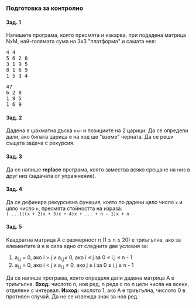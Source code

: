 ### Подготовка за контролно

#### Зад. 1
Напишете програма, която пресмята и изкарва, при подадена матрица NxМ, най-голямата сума на 3x3 "платформа" и самата нея:
<pre>
4 4
5 6 2 8   
3 1 9 5    	   
8 1 6 9     	  
1 5 3 4            				  
</pre>
<pre>
47
6 2 8
1 9 5
1 6 9
</pre>

#### Зад. 2
Дадена е шахматна дъска `nxn` и позициите на 2 царици. Да се определи дали, ако бялата царица е на ход ще "вземе" черната. Да се реши същата задача с рекурсия.

#### Зад. 3 
Да се напише **replace** програма, която замества всяко срещане на низ в друг низ (задачата от упражнение).

#### Зад. 4
Да се дефинира рекурсивна функция, която по дадени цяло число `x` и цяло число `n`, пресмята стойността на израза:  
`
( ...(((x + 2)x + 3)x + 4)x + ... + n - 1)x + n
`

#### Зад. 5
Квадратна матрица A с размерност n (1 ≤ n ≤ 20) е триъгълна, ако за елементите ѝ е в сила едно от следните две условия за:
1.  a<sub>i,j</sub> = 0, ако i > j и a<sub>i,j</sub>≠ 0, ако i ≤ j за 0 ≤ i,j ≤ n - 1      
2.  a<sub>i,j</sub> = 0, ако i < j и a<sub>i,j</sub> ≠ 0, ако j ≤ i за 0 ≤ i,j ≤ n - 1  

Да се напише програма, която определя дали дадена матрица A е триъгълна.
**Вход:** числото n, нов ред, n реда с по n цели числа на всеки, отделени с интервал.
**Изход:** числото 1, ако A е триъгълна, числото 0 в противен случай. Да не се извежда знак за нов ред.
